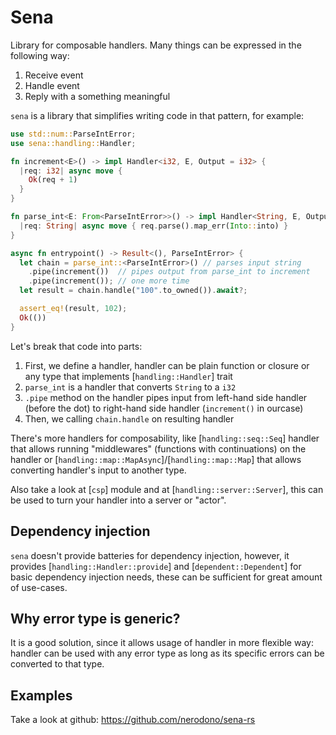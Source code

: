 # Sena

Library for composable handlers. Many things can be expressed in the following way:
1. Receive event
2. Handle event
3. Reply with a something meaningful

`sena` is a library that simplifies writing code in that pattern, for example:

```rust
use std::num::ParseIntError;
use sena::handling::Handler;

fn increment<E>() -> impl Handler<i32, E, Output = i32> {
  |req: i32| async move {
    Ok(req + 1)
  }
}

fn parse_int<E: From<ParseIntError>>() -> impl Handler<String, E, Output = i32> {
  |req: String| async move { req.parse().map_err(Into::into) }
}

async fn entrypoint() -> Result<(), ParseIntError> {
  let chain = parse_int::<ParseIntError>() // parses input string
    .pipe(increment())  // pipes output from parse_int to increment
    .pipe(increment()); // one more time
  let result = chain.handle("100".to_owned()).await?;

  assert_eq!(result, 102);
  Ok(())
}
```

Let's break that code into parts:
1. First, we define a handler, handler can be plain function or closure or any type that implements [`handling::Handler`] trait
2. `parse_int` is a handler that converts `String` to a `i32`
3. `.pipe` method on the handler pipes input from left-hand side handler (before the dot) to right-hand side handler (`increment()` in ourcase)
4. Then, we calling `chain.handle` on resulting handler

There's more handlers for composability, like [`handling::seq::Seq`] handler that allows running "middlewares" (functions with continuations) on the handler
or [`handling::map::MapAsync`]/[`handling::map::Map`] that allows converting handler's input to another type.

Also take a look at [`csp`] module and at [`handling::server::Server`], this can be used to turn your handler into a server or "actor".

## Dependency injection

`sena` doesn't provide batteries for dependency injection, however, it provides [`handling::Handler::provide`] and [`dependent::Dependent`] for basic dependency injection
needs, these can be sufficient for great amount of use-cases.

## Why error type is generic?

It is a good solution, since it allows usage of handler in more flexible way: handler can be used with any error type as long
as its specific errors can be converted to that type.

## Examples

Take a look at github: <https://github.com/nerodono/sena-rs>

